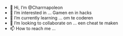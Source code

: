 - 👋 Hi, I’m @Charrnapoleon
- 👀 I’m interested in ...
Gamen en in hacks
- 🌱 I’m currently learning ...
om te coderen 
- 💞️ I’m looking to collaborate on ...
een cheat te maken
- 📫 How to reach me ...

<!---
Charrnapoleon is a ✨ special ✨ repository because its `README.md` (this file) appears on your GitHub profile.
You can click the Preview link to take a look at your changes.
--->
